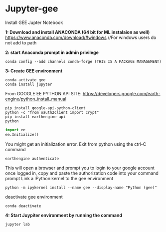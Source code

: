 # Jupyter-gee
Install GEE Jupter Notebook

**1: Download and install ANACONDA (64 bit for ML instalaion as well)**
https://www.anaconda.com/download/#windows
//For windows users do not add to path

**2: start Anaconda prompt in admin privilege**
```
conda config --add channels conda-forge (THIS IS A PACKAGE MANAGEMENT)
```

**3: Create GEE environment**
```conda create -n gee python=2.7
conda activate gee
conda install jupyter
```
From GOOGLE EE PYTHON API SITE: 
https://developers.google.com/earth-engine/python_install_manual
```
pip install google-api-python-client
python -c "from oauth2client import crypt"
pip install earthengine-api
python
```
```python 
import ee
ee.Initialize()
```
You might get an initialization error.  Exit from python using the ctrl-C command
```
earthengine authenticate
```
This will open a browser and prompt you to login to your google account once logged in, copy and paste the authorization code into your command prompt
Link a IPython kernel to the gee environment
```
python -m ipykernel install --name gee --display-name "Python (gee)"
```
deactivate gee environment
```
conda deactivate
```
**4: Start Juypiter environment by running the command**
```
jupyter lab
```
